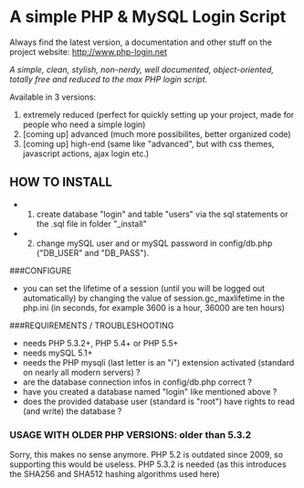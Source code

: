 # A simple PHP & MySQL Login Script #

Always find the latest version, a documentation and other stuff on the project website:
http://www.php-login.net

*A simple, clean, stylish, non-nerdy, well documented, object-oriented, totally free and reduced to the max PHP login script.*

Available in 3 versions: 

1. extremely reduced (perfect for quickly setting up your project, made for people who need a simple login)
2. [coming up] advanced (much more possibilites, better organized code)
3. [coming up] high-end (same like "advanced", but with css themes, javascript actions, ajax login etc.)

## HOW TO INSTALL ##

* 1. create database "login" and table "users" via the sql statements or the .sql file in folder "_install"
* 2. change mySQL user and or mySQL password in config/db.php ("DB_USER" and "DB_PASS").

###CONFIGURE

* you can set the lifetime of a session (until you will be logged out automatically) by changing the value of session.gc_maxlifetime in the php.ini (in seconds, for example 3600 is a hour, 36000 are ten hours)

###REQUIREMENTS / TROUBLESHOOTING

* needs PHP 5.3.2+, PHP 5.4+ or PHP 5.5+
* needs mySQL 5.1+
* needs the PHP mysqli (last letter is an "i") extension activated (standard on nearly all modern servers) ?
* are the database connection infos in config/db.php correct ?
* have you created a database named "login" like mentioned above ?
* does the provided database user (standard is "root") have rights to read (and write) the database ?

### USAGE WITH OLDER PHP VERSIONS: older than 5.3.2

Sorry, this makes no sense anymore. PHP 5.2 is outdated since 2009, so supporting this would be useless.
PHP 5.3.2 is needed (as this introduces the SHA256 and SHA512 hashing algorithms used here)